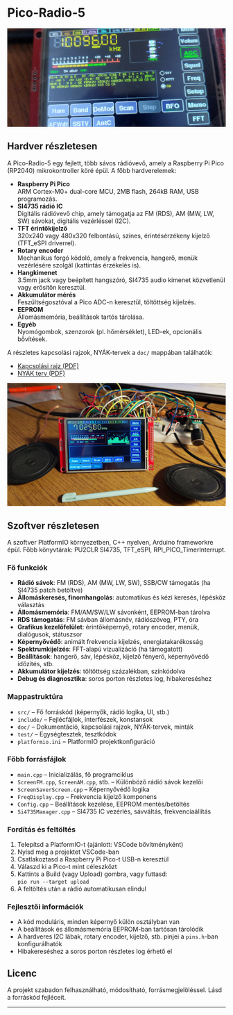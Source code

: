 # Pico-Radio-5

![Pico-Radio-5 ](doc/20250525_180713.jpg)

## Hardver részletesen

A Pico-Radio-5 egy fejlett, több sávos rádióvevő, amely a Raspberry Pi Pico (RP2040) mikrokontroller köré épül. A főbb hardverelemek:

- **Raspberry Pi Pico**  
  ARM Cortex-M0+ dual-core MCU, 2MB flash, 264kB RAM, USB programozás.
- **SI4735 rádió IC**  
  Digitális rádióvevő chip, amely támogatja az FM (RDS), AM (MW, LW, SW) sávokat, digitális vezérléssel (I2C).
- **TFT érintőkijelző**  
  320x240 vagy 480x320 felbontású, színes, érintésérzékeny kijelző (TFT_eSPI driverrel).
- **Rotary encoder**  
  Mechanikus forgó kódoló, amely a frekvencia, hangerő, menük vezérlésére szolgál (kattintás érzékelés is).
- **Hangkimenet**  
  3.5mm jack vagy beépített hangszóró, SI4735 audio kimenet közvetlenül vagy erősítőn keresztül.
- **Akkumulátor mérés**  
  Feszültségosztóval a Pico ADC-n keresztül, töltöttség kijelzés.
- **EEPROM**  
  Állomásmemória, beállítások tartós tárolása.
- **Egyéb**  
  Nyomógombok, szenzorok (pl. hőmérséklet), LED-ek, opcionális bővítések.

A részletes kapcsolási rajzok, NYÁK-tervek a `doc/` mappában találhatók:
- [Kapcsolási rajz (PDF)](doc/pico-radio-5-sch.pdf)
- [NYÁK terv (PDF)](doc/pico-radio-5-pcb.pdf)

![](doc/20250809_112400.jpg)

## Szoftver részletesen

A szoftver PlatformIO környezetben, C++ nyelven, Arduino frameworkre épül. Főbb könyvtárak: PU2CLR SI4735, TFT_eSPI, RPI_PICO_TimerInterrupt.

### Fő funkciók

- **Rádió sávok**: FM (RDS), AM (MW, LW, SW), SSB/CW támogatás (ha SI4735 patch betöltve)
- **Állomáskeresés, finomhangolás**: automatikus és kézi keresés, lépésköz választás
- **Állomásmemória**: FM/AM/SW/LW sávonként, EEPROM-ban tárolva
- **RDS támogatás**: FM sávban állomásnév, rádiószöveg, PTY, óra
- **Grafikus kezelőfelület**: érintőképernyő, rotary encoder, menük, dialógusok, státuszsor
- **Képernyővédő**: animált frekvencia kijelzés, energiatakarékosság
- **Spektrumkijelzés**: FFT-alapú vizualizáció (ha támogatott)
- **Beállítások**: hangerő, sáv, lépésköz, kijelző fényerő, képernyővédő időzítés, stb.
- **Akkumulátor kijelzés**: töltöttség százalékban, színkódolva
- **Debug és diagnosztika**: soros porton részletes log, hibakereséshez

### Mappastruktúra

- `src/` – Fő forráskód (képernyők, rádió logika, UI, stb.)
- `include/` – Fejlécfájlok, interfészek, konstansok
- `doc/` – Dokumentáció, kapcsolási rajzok, NYÁK-tervek, minták
- `test/` – Egységtesztek, tesztkódok
- `platformio.ini` – PlatformIO projektkonfiguráció

### Főbb forrásfájlok

- `main.cpp` – Inicializálás, fő programciklus
- `ScreenFM.cpp`, `ScreenAM.cpp`, stb. – Különböző rádió sávok kezelői
- `ScreenSaverScreen.cpp` – Képernyővédő logika
- `FreqDisplay.cpp` – Frekvencia kijelző komponens
- `Config.cpp` – Beállítások kezelése, EEPROM mentés/betöltés
- `Si4735Manager.cpp` – SI4735 IC vezérlés, sávváltás, frekvenciaállítás

### Fordítás és feltöltés

1. Telepítsd a PlatformIO-t (ajánlott: VSCode bővítményként)
2. Nyisd meg a projektet VSCode-ban
3. Csatlakoztasd a Raspberry Pi Pico-t USB-n keresztül
4. Válaszd ki a Pico-t mint céleszközt
5. Kattints a Build (vagy Upload) gombra, vagy futtasd:  
   `pio run --target upload`
6. A feltöltés után a rádió automatikusan elindul

### Fejlesztői információk

- A kód moduláris, minden képernyő külön osztályban van
- A beállítások és állomásmemória EEPROM-ban tartósan tárolódik
- A hardveres I2C lábak, rotary encoder, kijelző, stb. pinjei a `pins.h`-ban konfigurálhatók
- Hibakereséshez a soros porton részletes log érhető el

## Licenc

A projekt szabadon felhasználható, módosítható, forrásmegjelöléssel. Lásd a forráskód fejléceit.

---

